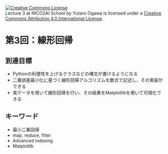 <a rel="license" href="http://creativecommons.org/licenses/by/4.0/"><img alt="Creative Commons License" style="border-width:0" src="https://i.creativecommons.org/l/by/4.0/88x31.png" /></a><br /><span xmlns:dct="http://purl.org/dc/terms/" property="dct:title">Lecture 3 at NICO2AI  School</span> by <span xmlns:cc="http://creativecommons.org/ns#" property="cc:attributionName">Yutaro Ogawa</span> is licensed under a <a rel="license" href="http://creativecommons.org/licenses/by/4.0/">Creative Commons Attribution 4.0 International License</a>.

# 第3回：線形回帰

## 到達目標
* Pythonの利便性を上げるクラスなどの構文が書けるようになる
* 二乗誤差最小化に基づく線形回帰アルゴリズムを数式で記述し、その実装ができる
* 実データを用いて線形回帰を行い、その結果をMatplotlibを用いて可視化できる

## キーワード
* 最小二乗回帰
* map, reduce, filter
* Advanced indexing
* Matplotlib

